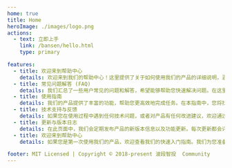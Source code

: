 ```yaml
---
home: true
title: Home
heroImage: ./images/logo.png
actions:
  - text: 立即上手
    link: /bansen/hello.html
    type: primary

features:
  - title: 欢迎来到帮助中心
    details: 欢迎来到我们的帮助中心！这里提供了关于如何使用我们的产品的详细说明，涵盖了从基础入门到高级功能的各个方面。如果你在使用过程中遇到任何问题或困惑，您可以在此找到解决方案。我们的目标是帮助您高效地使用产品，提升体验。
  - title: 常见问题解答 (FAQ)
    details: 我们汇总了一些用户常见的问题和解答，希望能够帮助您快速解决问题。在这里，您可以找到关于账户管理、功能操作、系统设置等方面的常见问题。如果您没有找到您关心的问题，请随时联系我们的支持团队，我们会尽快为您提供帮助。
  - title: 使用指南
    details: 我们的产品提供了丰富的功能，帮助您更高效地完成任务。在本指南中，您将找到每个功能模块的详细说明，操作步骤以及最佳实践。无论您是新用户还是老用户，您都能在这里找到清晰的使用方法，以便充分利用每一项功能。
  - title: 技术支持与反馈
    details: 如果您在使用过程中遇到任何技术问题，或者对产品有任何改进建议，欢迎通过我们的技术支持渠道联系我们。我们致力于为您提供高效的解决方案，并且非常欢迎您的反馈，帮助我们不断优化和改进产品。
  - title: 更新与版本日志
    details: 在此页面中，我们会定期发布产品的新版本信息以及功能更新。每次更新都会详细列出新增功能、改进和修复的内容。如果您对最新版本有任何疑问，可以在这里找到所有更新的详细信息。
  - title: 欢迎来到帮助中心
    details: 如果您是第一次使用我们的产品，欢迎查看我们的快速入门指南。我们为您准备了简单易懂的步骤，帮助您快速了解并上手使用核心功能。在这部分，您将了解如何进行账户注册、设置个人资料、配置产品，并进行首次操作。通过这些步骤，您将能够迅速熟悉系统，轻松开始使用。

footer: MIT Licensed | Copyright © 2018-present 波段智投  Community
---
```

